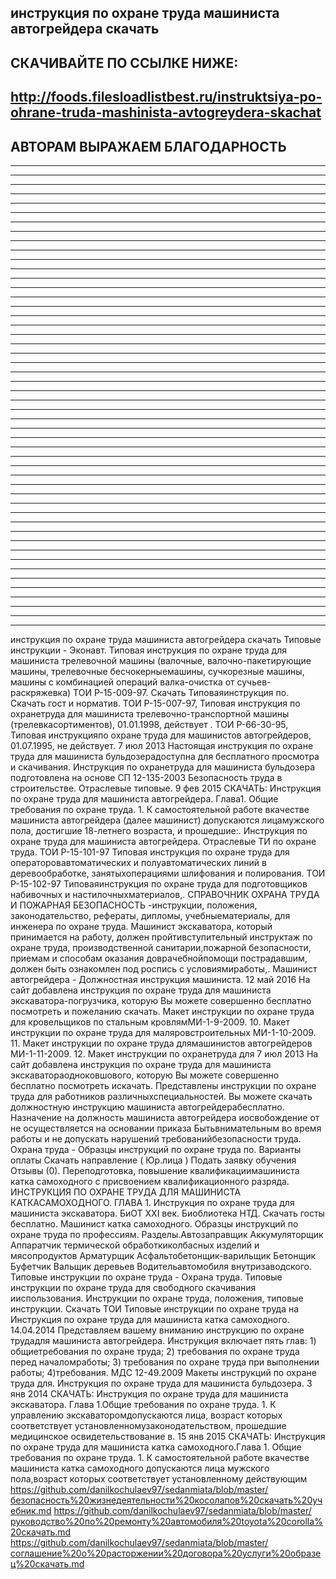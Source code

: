 инструкция по охране труда машиниста автогрейдера скачать
--------------------------------------------------
СКАЧИВАЙТЕ ПО ССЫЛКЕ НИЖЕ:
--------------------------------------------------
http://foods.filesloadlistbest.ru/instruktsiya-po-ohrane-truda-mashinista-avtogreydera-skachat
--------------------------------------------------
АВТОРАМ ВЫРАЖАЕМ БЛАГОДАРНОСТЬ
--------------------------------------------------
--------------------------------------------------
--------------------------------------------------
--------------------------------------------------
--------------------------------------------------
--------------------------------------------------
--------------------------------------------------
--------------------------------------------------
--------------------------------------------------
--------------------------------------------------
--------------------------------------------------
--------------------------------------------------
--------------------------------------------------
--------------------------------------------------
--------------------------------------------------
--------------------------------------------------
--------------------------------------------------
--------------------------------------------------
--------------------------------------------------
--------------------------------------------------
--------------------------------------------------
--------------------------------------------------
--------------------------------------------------
--------------------------------------------------
--------------------------------------------------
--------------------------------------------------
--------------------------------------------------
--------------------------------------------------
--------------------------------------------------
--------------------------------------------------
--------------------------------------------------
--------------------------------------------------
--------------------------------------------------
--------------------------------------------------
--------------------------------------------------
--------------------------------------------------
--------------------------------------------------
--------------------------------------------------
--------------------------------------------------
--------------------------------------------------
--------------------------------------------------
--------------------------------------------------
--------------------------------------------------
--------------------------------------------------
--------------------------------------------------
--------------------------------------------------
--------------------------------------------------
--------------------------------------------------
--------------------------------------------------
--------------------------------------------------
--------------------------------------------------
инструкция по охране труда машиниста автогрейдера скачать Типовые инструкции - Эконавт. Типовая инструкция по охране труда для машиниста трелевочной машины (валочные, валочно-пакетирующие машины, трелевочные бесчокерныемашины, сучкорезные машины, машины с комбинацией операций валка-очистка от сучьев-раскряжевка) ТОИ Р-15-009-97. Скачать Типоваяинструкция по. Скачать гост и норматив.  ТОИ Р-15-007-97, Типовая инструкция по охранетруда для машиниста трелевочно-транспортной машины (трелевкасортиментов), 01.01.1998, действует . ТОИ Р-66-30-95, Типовая инструкцияпо охране труда для машинистов автогрейдеров, 01.07.1995, не действует. 7 июл 2013  Настоящая инструкция по охране труда для машиниста бульдозерадоступна для бесплатного просмотра и скачивания. Инструкция по охранетруда для машиниста бульдозера подготовлена на основе СП 12-135-2003 Безопасность труда в строительстве. Отраслевые типовые. 9 фев 2015  СКАЧАТЬ: Инструкция по охране труда для машиниста автогрейдера. Глава1. Общие требования по охране труда. 1. К самостоятельной работе вкачестве машиниста автогрейдера (далее  машинист) допускаются лицамужского пола, достигшие 18-летнего возраста, и прошедшие:. Инструкция по охране труда для машиниста автогрейдера. Отраслевые ТИ по охране труда. ТОИ Р-15-101-97 Типовая инструкция по охране труда для операторовавтоматических и полуавтоматических линий в деревообработке, занятыхоперациями шлифования и полирования. ТОИ Р-15-102-97 Типоваяинструкция по охране труда для подготовщиков набивочных и настилочныхматериалов,. СПРАВОЧНИК ОХРАНА ТРУДА И ПОЖАРНАЯ БЕЗОПАСНОСТЬ -инструкции, положения, законодательство, рефераты, дипломы, учебныематериалы, для инженера по охране труда. Машинист экскаватора, который принимается на работу, должен пройтивступительный инструктаж по охране труда, производственной санитарии,пожарной безопасности, приемам и способам оказания доврачебнойпомощи пострадавшим, должен быть ознакомлен под роспись с условиямиработы,. Машинист автогрейдера - Должностная инструкция машиниста. 12 май 2016  На сайт добавлена инструкция по охране труда для машиниста экскаватора-погрузчика, которую Вы можете совершенно бесплатно посмотреть и пожеланию скачать. Макет инструкции по охране труда для кровельщиков по стальным кровлямМИ-1-9-2009. 10. Макет инструкции по охране труда для маляровстроительных МИ-1-10-2009. 11. Макет инструкции по охране труда длямашинистов автогрейдеров МИ-1-11-2009. 12. Макет инструкции по охранетруда для
7 июл 2013  На сайт добавлена инструкция по охране труда для машиниста экскаватораодноковшового, которую Вы можете совершенно бесплатно посмотреть искачать. Представлены инструкции по охране труда для работников различныхспециальностей. Вы можете скачать должностную инструкцию машиниста автогрейдерабесплатно.  Назначение на должность машиниста автогрейдера иосвобождение от не осуществляется на основании приказа  Бытьвнимательным во время работы и не допускать нарушений требованийбезопасности труда. Охрана труда - Образцы инструкций по охране труда по. Варианты оплаты Скачать направление ( Юр.лица ) Подать заявку обучения Отзывы (0). Переподготовка, повышение квалификациимашиниста катка самоходного с присвоением квалификационного разряда. ИНСТРУКЦИЯ ПО ОХРАНЕ ТРУДА ДЛЯ МАШИНИСТА КАТКАСАМОХОДНОГО. ГЛАВА 1. Инструкция по охране труда для машиниста экскаватора. БиОТ XXI век. Биоблиотека НТД. Скачать госты бесплатно. Машинист катка самоходного. Образцы инструкций по охране труда по профессиям. Разделы.Автозаправщик  Аккумуляторщик  Аппаратчик термической обработкиколбасных изделий и мясопродуктов  Арматурщик  Асфальтобетонщик-варильщик  Бетонщик  Буфетчик  Вальщик деревьев  Водительавтомобиля внутризаводского. Типовые инструкции по охране труда - Охрана труда. Типовые инструкции по охране труда для свободного скачивания ииспользования. Инструкции по охране труда, положения, типовые инструкции. Скачать ТОИ Типовые инструкции по охране труда на
Инструкция по охране труда для машиниста катка самоходного. 14.04.2014  Представляем вашему вниманию инструкцию по охране трудадля машиниста автогрейдера. Инструкция включает пять глав: 1) общиетребования по охране труда; 2) требования по охране труда перед началомработы; 3) требования по охране труда при выполнении работы; 4)требования. МДС 12-49.2009 Макеты инструкций по охране труда для. Инструкция по охране труда для машиниста бульдозера. 3 янв 2014  СКАЧАТЬ: Инструкция по охране труда для машиниста экскаватора. Глава 1.Общие требования по охране труда. 1. К управлению экскаваторомдопускаются лица, возраст которых соответствует установленномузаконодательством, прошедшие медицинское освидетельствование в. 15 янв 2015  СКАЧАТЬ: Инструкция по охране труда для машиниста катка самоходного.Глава 1. Общие требования по охране труда. 1. К самостоятельной работе вкачестве машиниста катка самоходного допускаются лица мужского пола,возраст которых соответствует установленному действующим
https://github.com/danilkochulaev97/sedanmiata/blob/master/безопасность%20жизнедеятельности%20косолапов%20скачать%20учебник.md
https://github.com/danilkochulaev97/sedanmiata/blob/master/руководство%20по%20ремонту%20автомобиля%20toyota%20corolla%20скачать.md
https://github.com/danilkochulaev97/sedanmiata/blob/master/соглашение%20о%20расторжении%20договора%20услуги%20образец%20скачать.md